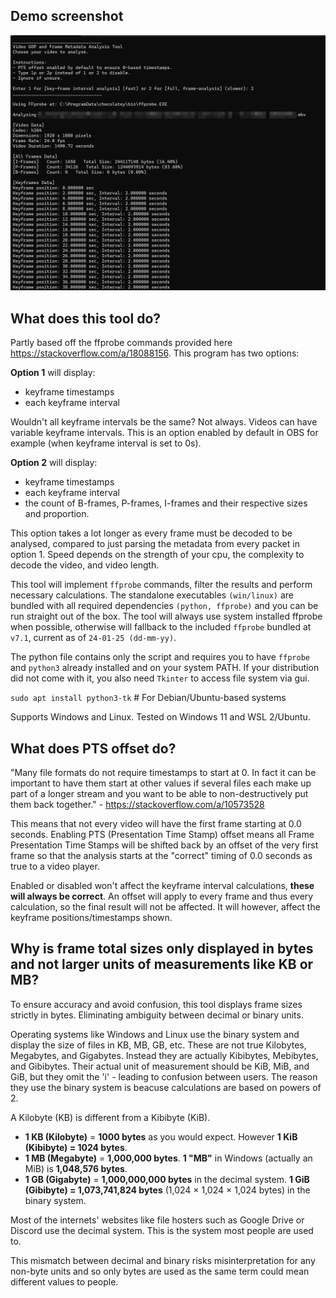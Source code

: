 ## Demo screenshot
![Demo Screenshot](https://github.com/miku4444/Video-GOP-and-Frame-Analysis-Tool/blob/main/demo%20screenshot.png)

## What does this tool do?

Partly based off the ffprobe commands provided here https://stackoverflow.com/a/18088156.
This program has two options:

**Option 1** will display: 
- keyframe timestamps
- each keyframe interval

Wouldn't all keyframe intervals be the same? Not always. Videos can have variable keyframe intervals. This is an option enabled by default in OBS for example (when keyframe interval is set to 0s).

**Option 2** will display:
- keyframe timestamps
- each keyframe interval
- the count of B-frames, P-frames, I-frames and their respective sizes and proportion.
  
This option takes a lot longer as every frame must be decoded to be analysed, compared to just parsing the metadata from every packet in option 1. Speed depends on the strength of your cpu, the complexity to decode the video, and video length.

This tool will implement `ffprobe` commands, filter the results and perform necessary calculations. 
The standalone executables `(win/linux)` are bundled with all required dependencies `(python, ffprobe)` and you can be run straight out of the box. The tool will always use system installed ffprobe when possible, otherwise will fallback to the included `ffprobe` bundled at `v7.1`, current as of `24-01-25 (dd-mm-yy)`.

The python file contains only the script and requires you to have `ffprobe` and `python3` already installed and on your system PATH. If your distribution did not come with it, you also need `Tkinter` to access file system via gui.

`sudo apt install python3-tk`  # For Debian/Ubuntu-based systems

Supports Windows and Linux. Tested on Windows 11 and WSL 2/Ubuntu.

## What does PTS offset do?

"Many file formats do not require timestamps to start at 0. In fact it can be important to have them start at other values if several files each make up part of a longer stream and you want to be able to non-destructively put them back together." - https://stackoverflow.com/a/10573528

This means that not every video will have the first frame starting at 0.0 seconds.  Enabling PTS (Presentation Time Stamp) offset means all Frame Presentation Time Stamps will be shifted back by an offset of the very first frame so that the analysis starts at the "correct" timing of 0.0 seconds as true to a video player.

Enabled or disabled won't affect the keyframe interval calculations, **these will always be correct**. An offset will apply to every frame and thus every calculation, so the final result will not be affected. It will however, affect the keyframe positions/timestamps shown. 

## Why is frame total sizes only displayed in bytes and not larger units of measurements like KB or MB?

To ensure accuracy and avoid confusion, this tool displays frame sizes strictly in bytes. Eliminating ambiguity between decimal or binary units.

Operating systems like Windows and Linux use the binary system and display the size of files in KB, MB, GB, etc. These are not true Kilobytes, Megabytes, and Gigabytes. Instead they are actually Kibibytes, Mebibytes, and Gibibytes. Their actual unit of measurement should be KiB, MiB, and GiB, but they omit the 'i' - leading to confusion between users. The reason they use the binary system is beacuse calculations are based on powers of 2.

A Kilobyte (KB) is different from a Kibibyte (KiB).
- **1 KB (Kilobyte)** = **1000 bytes** as you would expect. However **1 KiB (Kibibyte) = 1024 bytes**.
- **1 MB (Megabyte)** = **1,000,000 bytes**. **1 "MB"** in Windows (actually an MiB) is **1,048,576 bytes**.
- **1 GB (Gigabyte)** = **1,000,000,000 bytes** in the decimal system. **1 GiB (Gibibyte) = 1,073,741,824 bytes** (1,024 × 1,024 × 1,024 bytes) in the binary system.

Most of the internets' websites like file hosters such as Google Drive or Discord use the decimal system. This is the system most people are used to.

This mismatch between decimal and binary risks misinterpretation for any non-byte units and so only bytes are used as the same term could mean different values to people.
